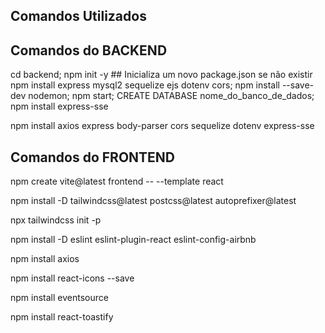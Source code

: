 ## Comandos Utilizados


## Comandos do BACKEND
cd backend;
npm init -y  ## Inicializa um novo package.json se não existir
npm install express mysql2 sequelize ejs dotenv cors;
npm install --save-dev nodemon;
npm start;
CREATE DATABASE nome_do_banco_de_dados;
npm install express-sse

npm install axios express body-parser cors sequelize dotenv express-sse


## Comandos do FRONTEND


npm create vite@latest frontend -- --template react

npm install -D tailwindcss@latest postcss@latest autoprefixer@latest

npx tailwindcss init -p

npm install -D eslint eslint-plugin-react eslint-config-airbnb

npm install axios

npm install react-icons --save

npm install eventsource

npm install react-toastify


